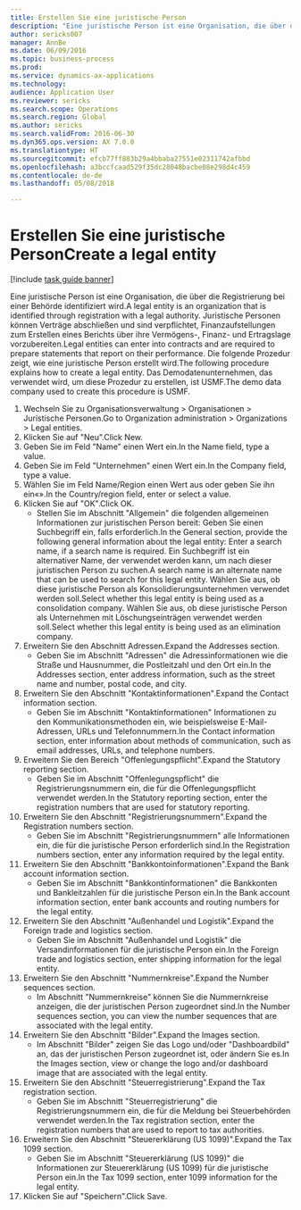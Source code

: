 ```yaml
--- 
title: Erstellen Sie eine juristische Person
description: "Eine juristische Person ist eine Organisation, die über die Registrierung bei einer Behörde identifiziert wird."
author: sericks007
manager: AnnBe
ms.date: 06/09/2016
ms.topic: business-process
ms.prod: 
ms.service: dynamics-ax-applications
ms.technology: 
audience: Application User
ms.reviewer: sericks
ms.search.scope: Operations
ms.search.region: Global
ms.author: sericks
ms.search.validFrom: 2016-06-30
ms.dyn365.ops.version: AX 7.0.0
ms.translationtype: HT
ms.sourcegitcommit: efcb77ff883b29a4bbaba27551e02311742afbbd
ms.openlocfilehash: a3bccfcaad529f35dc28048bacbe08e298d4c459
ms.contentlocale: de-de
ms.lasthandoff: 05/08/2018

---
```

# <a name="create-a-legal-entity"></a><span data-ttu-id="7b437-103">Erstellen Sie eine juristische Person</span><span class="sxs-lookup"><span data-stu-id="7b437-103">Create a legal entity</span></span>

[!include [task guide banner](../../includes/task-guide-banner.md)]

<span data-ttu-id="7b437-104">Eine juristische Person ist eine Organisation, die über die Registrierung bei einer Behörde identifiziert wird.</span><span class="sxs-lookup"><span data-stu-id="7b437-104">A legal entity is an organization that is identified through registration with a legal authority.</span></span> <span data-ttu-id="7b437-105">Juristische Personen können Verträge abschließen und sind verpflichtet, Finanzaufstellungen zum Erstellen eines Berichts über ihre Vermögens-, Finanz- und Ertragslage vorzubereiten.</span><span class="sxs-lookup"><span data-stu-id="7b437-105">Legal entities can enter into contracts and are required to prepare statements that report on their performance.</span></span> <span data-ttu-id="7b437-106">Die folgende Prozedur zeigt, wie eine juristische Person erstellt wird.</span><span class="sxs-lookup"><span data-stu-id="7b437-106">The following procedure explains how to create a legal entity.</span></span> <span data-ttu-id="7b437-107">Das Demodatenunternehmen, das verwendet wird, um diese Prozedur zu erstellen, ist USMF.</span><span class="sxs-lookup"><span data-stu-id="7b437-107">The demo data company used to create this procedure is USMF.</span></span>

1. <span data-ttu-id="7b437-108">Wechseln Sie zu Organisationsverwaltung > Organisationen > Juristische Personen.</span><span class="sxs-lookup"><span data-stu-id="7b437-108">Go to Organization administration > Organizations > Legal entities.</span></span>
2. <span data-ttu-id="7b437-109">Klicken Sie auf "Neu".</span><span class="sxs-lookup"><span data-stu-id="7b437-109">Click New.</span></span>
3. <span data-ttu-id="7b437-110">Geben Sie im Feld "Name" einen Wert ein.</span><span class="sxs-lookup"><span data-stu-id="7b437-110">In the Name field, type a value.</span></span>
4. <span data-ttu-id="7b437-111">Geben Sie im Feld "Unternehmen" einen Wert ein.</span><span class="sxs-lookup"><span data-stu-id="7b437-111">In the Company field, type a value.</span></span>
5. <span data-ttu-id="7b437-112">Wählen Sie im Feld Name/Region einen Wert aus oder geben Sie ihn ein«».</span><span class="sxs-lookup"><span data-stu-id="7b437-112">In the Country/region field, enter or select a value.</span></span>
6. <span data-ttu-id="7b437-113">Klicken Sie auf "OK".</span><span class="sxs-lookup"><span data-stu-id="7b437-113">Click OK.</span></span>
    * <span data-ttu-id="7b437-114">Stellen Sie im Abschnitt "Allgemein" die folgenden allgemeinen Informationen zur juristischen Person bereit: Geben Sie einen Suchbegriff ein, falls erforderlich.</span><span class="sxs-lookup"><span data-stu-id="7b437-114">In the General section, provide the following general information about the legal entity: Enter a search name, if a search name is required.</span></span> <span data-ttu-id="7b437-115">Ein Suchbegriff ist ein alternativer Name, der verwendet werden kann, um nach dieser juristischen Person zu suchen.</span><span class="sxs-lookup"><span data-stu-id="7b437-115">A search name is an alternate name that can be used to search for this legal entity.</span></span> <span data-ttu-id="7b437-116">Wählen Sie aus, ob diese juristische Person als Konsolidierungsunternehmen verwendet werden soll.</span><span class="sxs-lookup"><span data-stu-id="7b437-116">Select whether this legal entity is being used as a consolidation company.</span></span> <span data-ttu-id="7b437-117">Wählen Sie aus, ob diese juristische Person als Unternehmen mit Löschungseinträgen verwendet werden soll.</span><span class="sxs-lookup"><span data-stu-id="7b437-117">Select whether this legal entity is being used as an elimination company.</span></span>  
7. <span data-ttu-id="7b437-118">Erweitern Sie den Abschnitt Adressen.</span><span class="sxs-lookup"><span data-stu-id="7b437-118">Expand the Addresses section.</span></span>
    * <span data-ttu-id="7b437-119">Geben Sie im Abschnitt "Adressen" die Adressinformationen wie die Straße und Hausnummer, die Postleitzahl und den Ort ein.</span><span class="sxs-lookup"><span data-stu-id="7b437-119">In the Addresses section, enter address information, such as the street name and number, postal code, and city.</span></span>  
8. <span data-ttu-id="7b437-120">Erweitern Sie den Abschnitt "Kontaktinformationen".</span><span class="sxs-lookup"><span data-stu-id="7b437-120">Expand the Contact information section.</span></span>
    * <span data-ttu-id="7b437-121">Geben Sie im Abschnitt "Kontaktinformationen" Informationen zu den Kommunikationsmethoden ein, wie beispielsweise E-Mail-Adressen, URLs und Telefonnummern.</span><span class="sxs-lookup"><span data-stu-id="7b437-121">In the Contact information section, enter information about methods of communication, such as email addresses, URLs, and telephone numbers.</span></span>  
9. <span data-ttu-id="7b437-122">Erweitern Sie den Bereich "Offenlegungspflicht".</span><span class="sxs-lookup"><span data-stu-id="7b437-122">Expand the Statutory reporting section.</span></span>
    * <span data-ttu-id="7b437-123">Geben Sie im Abschnitt "Offenlegungspflicht" die Registrierungsnummern ein, die für die Offenlegungspflicht verwendet werden.</span><span class="sxs-lookup"><span data-stu-id="7b437-123">In the Statutory reporting section, enter the registration numbers that are used for statutory reporting.</span></span>  
10. <span data-ttu-id="7b437-124">Erweitern Sie den Abschnitt "Registrierungsnummern".</span><span class="sxs-lookup"><span data-stu-id="7b437-124">Expand the Registration numbers section.</span></span>
    * <span data-ttu-id="7b437-125">Geben Sie im Abschnitt "Registrierungsnummern" alle Informationen ein, die für die juristische Person erforderlich sind.</span><span class="sxs-lookup"><span data-stu-id="7b437-125">In the Registration numbers section, enter any information required by the legal entity.</span></span>  
11. <span data-ttu-id="7b437-126">Erweitern Sie den Abschnitt "Bankkontoinformationen".</span><span class="sxs-lookup"><span data-stu-id="7b437-126">Expand the Bank account information section.</span></span>
    * <span data-ttu-id="7b437-127">Geben Sie im Abschnitt "Bankkontinformationen" die Bankkonten und Bankleitzahlen für die juristische Person ein.</span><span class="sxs-lookup"><span data-stu-id="7b437-127">In the Bank account information section, enter bank accounts and routing numbers for the legal entity.</span></span>  
12. <span data-ttu-id="7b437-128">Erweitern Sie den Abschnitt "Außenhandel und Logistik".</span><span class="sxs-lookup"><span data-stu-id="7b437-128">Expand the Foreign trade and logistics section.</span></span>
    * <span data-ttu-id="7b437-129">Geben Sie im Abschnitt "Außenhandel und Logistik" die Versandinformationen für die juristische Person ein.</span><span class="sxs-lookup"><span data-stu-id="7b437-129">In the Foreign trade and logistics section, enter shipping information for the legal entity.</span></span>  
13. <span data-ttu-id="7b437-130">Erweitern Sie den Abschnitt "Nummernkreise".</span><span class="sxs-lookup"><span data-stu-id="7b437-130">Expand the Number sequences section.</span></span>
    * <span data-ttu-id="7b437-131">Im Abschnitt "Nummernkreise" können Sie die Nummernkreise anzeigen, die der juristischen Person zugeordnet sind.</span><span class="sxs-lookup"><span data-stu-id="7b437-131">In the Number sequences section, you can view the number sequences that are associated with the legal entity.</span></span>  
14. <span data-ttu-id="7b437-132">Erweitern Sie den Abschnitt "Bilder".</span><span class="sxs-lookup"><span data-stu-id="7b437-132">Expand the Images section.</span></span>
    * <span data-ttu-id="7b437-133">Im Abschnitt "Bilder" zeigen Sie das Logo und/oder "Dashboardbild" an, das der juristischen Person zugeordnet ist, oder ändern Sie es.</span><span class="sxs-lookup"><span data-stu-id="7b437-133">In the Images section, view or change the logo and/or dashboard image that are associated with the legal entity.</span></span>  
15. <span data-ttu-id="7b437-134">Erweitern Sie den Abschnitt "Steuerregistrierung".</span><span class="sxs-lookup"><span data-stu-id="7b437-134">Expand the Tax registration section.</span></span>
    * <span data-ttu-id="7b437-135">Geben Sie im Abschnitt "Steuerregistrierung" die Registrierungsnummern ein, die für die Meldung bei Steuerbehörden verwendet werden.</span><span class="sxs-lookup"><span data-stu-id="7b437-135">In the Tax registration section, enter the registration numbers that are used to report to tax authorities.</span></span>  
16. <span data-ttu-id="7b437-136">Erweitern Sie den Abschnitt "Steuererklärung (US 1099)".</span><span class="sxs-lookup"><span data-stu-id="7b437-136">Expand the Tax 1099 section.</span></span>
    * <span data-ttu-id="7b437-137">Geben Sie im Abschnitt "Steuererklärung (US 1099)" die Informationen zur Steuererklärung (US 1099) für die juristische Person ein.</span><span class="sxs-lookup"><span data-stu-id="7b437-137">In the Tax 1099 section, enter 1099 information for the legal entity.</span></span>  
17. <span data-ttu-id="7b437-138">Klicken Sie auf "Speichern".</span><span class="sxs-lookup"><span data-stu-id="7b437-138">Click Save.</span></span>


